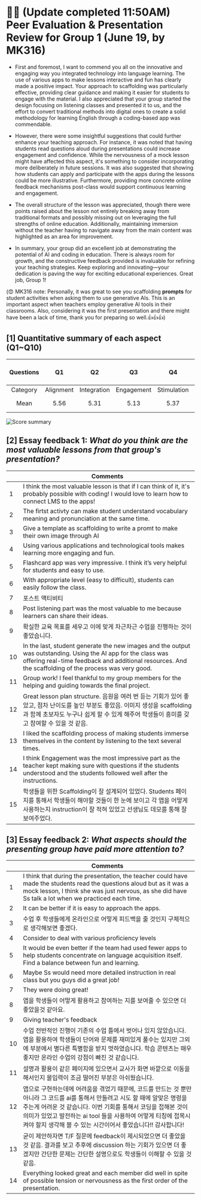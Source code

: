 # 💚💙 (Update completed 11:50AM) Peer Evaluation & Presentation Review for Group 1 (June 19, by MK316)

+ First and foremost, I want to commend you all on the innovative and engaging way you integrated technology into language learning. The use of various apps to make lessons interactive and fun has clearly made a positive impact. Your approach to scaffolding was particularly effective, providing clear guidance and making it easier for students to engage with the material. I also appreciated that your group started the design focusing on listening classes and presented it to us, and the effort to convert traditional methods into digital ones to create a solid methodology for learning English through a coding-based app was commendable.

+ However, there were some insightful suggestions that could further enhance your teaching approach. For instance, it was noted that having students read questions aloud during presentations could increase engagement and confidence. While the nervousness of a mock lesson might have affected this aspect, it's something to consider incorporating more deliberately in future sessions. It was also suggested that showing how students can apply and participate with the apps during the lessons could be more illustrative. Furthermore, providing more concrete online feedback mechanisms post-class would support continuous learning and engagement.

+ The overall structure of the lesson was appreciated, though there were points raised about the lesson not entirely breaking away from traditional formats and possibly missing out on leveraging the full strengths of online education. Additionally, maintaining immersion without the teacher having to navigate away from the main content was highlighted as an area for improvement.

+ In summary, your group did an excellent job at demonstrating the potential of AI and coding in education. There is always room for growth, and the constructive feedback provided is invaluable for refining your teaching strategies. Keep exploring and innovating—your dedication is paving the way for exciting educational experiences. Great job, Group 1!

(😍 MK316 note: Personally, it was great to see you scaffolding **prompts** for student activities when asking them to use generative AIs. This is an important aspect when teachers employ generative AI tools in their classrooms. Also, considering it was the first presentation and there might have been a lack of time, thank you for preparing so well.👍👍👍)

## [1] Quantitative summary of each aspect (Q1~Q10)

|Questions|Q1|Q2|Q3|Q4|Q5|Q6|Q7|Q8|Q9|Q10|Total mean (SD)|
|:--:|:--:|:--:|:--:|:--:|:--:|:--:|:--:|:--:|:--:|:--:|:--:|
|Category|Alignment|Integration|Engagement|Stimulation|Support|Accessibility|Integration|Autonomy|Adaptability|Presenation||
|Mean|5.56|5.31|5.13|5.37|5.38|5.19|5.31|5.0|5.19|5.31|**5.3** (0.63)|

![Score summary](https://github.com/MK316/Spring2024/blob/main/DLTESOL/data/G1-score.png)

## [2] Essay feedback 1: _What do you think are the most valuable lessons from that group's presentation?_

||Comments|
|--|--|
|1|I think the most valuable lesson is that if I can think of it, it's probably possible with coding! I would love to learn how to connect LMS to the apps!|
|2|The firtst activty can make student understand vocabulary meaning and pronunciation at the same time.|
|3|Give a template as scaffolding to write a promt to make their own image through AI|
|4|Using various applications and technological tools makes learning more engaging and fun.|
|5|Flashcard app was very impressive. I think it’s very helpful for students and easy to use.|
|6|With appropriate level (easy to difficult), students can easily follow the class.|
|7|포스트 액티비티|
|8|Post listening part was the most valuable to me because learners can share their ideas.|
|9|확실한 교육 목표를 세우고 이에 맞게 차근차근 수업을 진행하는 것이 좋았습니다.|
|10|In the last, student generate the new images and the output was outstanding. Using the AI app for the class was offering real-time feedback and additional resources. And the scaffolding of the process was very good.|
|11|Group work! I feel thankful to my group members for the helping and guiding towards the final project.|
|12|Great lesson plan structure. 음원을 여러 번 듣는 기회가 있어 좋았고, 점차 난이도를 높인 부분도 좋았음. 이미지 생성을 scaffolding 과 함께 초보자도 누구나 쉽게 할 수 있게 해주어 학생들이 흥미를 갖고 참여할 수 있을 것 같음.|
|13|I liked the scaffolding process of making students immerse themselves in the content by listening to the text several times.|
|14|I think Engagement was the most impressive part as the teacher kept making sure with questions if the students understood and the students followed well after the instructions.|
|15|학생들을 위한 Scaffolding이 잘 설계되어 있었다. Students 페이지를 통해서 학생들이 해야할 것들이 한 눈에 보이고 각 앱을 어떻게 사용하는지 instruction이 잘 적혀 있었고 선생님도 데모를 통해 잘 보여주었다.|

## [3] Essay feedback 2: _What aspects should the presenting group have paid more attention to?_

||Comments|
|--|--|
|1|I think that during the presentation, the teacher could have made the students read the questions aloud but as it was a mock lesson, I think she was just nervous, as she did have Ss talk a lot when we practiced each time.|
|2|It can be better if it is easy to approach the apps.|
|3|수업 후 학생들에게 온라인으로 어떻게 피드백을 줄 것인지 구체적으로 생각해보면 좋겠다.|
|4|Consider to deal with various proficiency levels|
|5|It would be even better if the team had used fewer apps to help students concentrate on language acquisition itself. Find a balance between fun and learning.|
|6|Maybe Ss would need more detailed instruction in real class but you guys did a great job!|
|7|They were doing great!|
|8|앱을 학생들이 어떻게 활용하고 참여하는 지를 보여줄 수 있으면 더 좋았을것 같아요.|
|9|Giving teacher's feedback|
|10|수업 전반적인 진행이 기존의 수업 틀에서 벗어나 있지 않았습니다. 앱을 활용하여 학생들이 단어와 문제를 재미있게 풀수는 있지만 그외에 부분에서 별다른 특별함을 받지 멋하였습니다. 학습 콘텐츠는 매우 좋지만 온라인 수업의 강점이 빠진 것 같습니다.|
|11|설명과 활용이 같은 페이지에 있으면서 교사가 화면 바깥으로 이동을 해서인지 몰입력이 조금 떨어진 부분은 아쉬웠습니다.|
|12|앱으로 구현하는데에 어려움을 겪었기 때문에, 코드를 만드는 것 뿐만 아니라 그 코드를 ai를 통해서 만들려고 시도 할 때에 알맞은 명령을 주는게 어려운 것 같습니다. 이번 기회를 통해서 코딩을 접해본 것이 의미가 있었고 발전하는 ai tool 들을 사용하여 어떻게 티칭에 접목시켜야 할지 생각해 볼 수 있는 시간이어서 좋았습니다!! 감사합니다!|
|13|굳이 제안하자면 T/F 질문에 feedback이 제시되었으면 더 좋았을 것 같음. 결과를 보고 추후에 discussion 하는 기회가 있으면 더 좋겠지만 간단한 문제는 간단한 설명으로도 학생들이 이해할 수 있을 것 같음.|
|14|Everything looked great and each member did well in spite of possible tension or nervousness as the first order of the presentation.|
